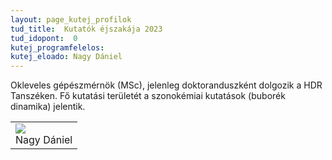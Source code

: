 ```yaml
---
layout: page_kutej_profilok
tud_title:  Kutatók éjszakája 2023
tud_idopont:  0
kutej_programfelelos:
kutej_eloado: Nagy Dániel
---
```


Okleveles gépészmérnök (MSc), jelenleg doktoranduszként dolgozik a HDR Tanszéken. Fő kutatási területét a szonokémiai kutatások (buborék dinamika) jelentik.

<table class="picture">
<tr>
<td>

<div class="gallery">
    <img src="images/Nagy_Dániel.png" max-width="250" max-height="200">
  <div class="desc">Nagy Dániel</div>
</div>

</td>
</tr>
</table>
